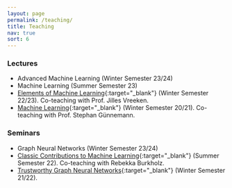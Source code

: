 ```yaml
---
layout: page
permalink: /teaching/
title: Teaching
nav: true
sort: 6
---
```


### Lectures
- Advanced Machine Learning (Winter Semester 23/24)
- Machine Learning (Summer Semester 23)
- [Elements of Machine Learning](https://cms.cispa.saarland/eml22/){:target="_blank"} (Winter Semester 22/23). Co-teaching with Prof. Jilles Vreeken.
- [Machine Learning](https://www.in.tum.de/daml/lehre/wintersemester-202021/machine-learning/){:target="_blank"}
(Winter Semester 20/21). Co-teaching with Prof. Stephan Günnemann.

### Seminars
- Graph Neural Networks (Winter Semester 23/24)
- [Classic Contributions to Machine Learning](https://cms.cispa.saarland/peml/){:target="_blank"} (Summer Semester 22). Co-teaching with Rebekka Burkholz.
- [Trustworthy Graph Neural Networks](https://cms.cispa.saarland/tgnn_ws21/){:target="_blank"} (Winter Semester 21/22).
